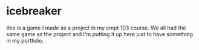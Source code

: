 # icebreaker
this is a game I made as a project in my cmpt 103 course. We all had the same game as the project and I'm putting it up here just to have something in my portfolio.
